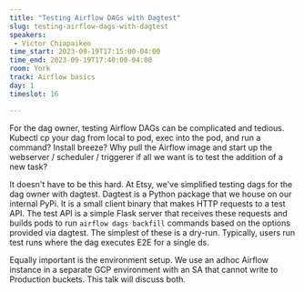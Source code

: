 ```yaml
---
title: "Testing Airflow DAGs with Dagtest"
slug: testing-airflow-dags-with-dagtest
speakers:
 - Victor Chiapaikeo
time_start: 2023-09-19T17:15:00-04:00
time_end: 2023-09-19T17:40:00-04:00
room: York
track: Airflow basics
day: 1
timeslot: 16

---
```


For the dag owner, testing Airflow DAGs can be complicated and tedious. Kubectl cp your dag from local to pod, exec into the pod, and run a command? Install breeze? Why pull the Airflow image and start up the webserver / scheduler / triggerer if all we want is to test the addition of a new task?
 
 
 
 It doesn't have to be this hard. At Etsy, we've simplified testing dags for the dag owner with dagtest. Dagtest is a Python package that we house on our internal PyPi. It is a small client binary that makes HTTP requests to a test API. The test API is a simple Flask server that receives these requests and builds pods to run `airflow dags backfill` commands based on the options provided via dagtest. The simplest of these is a dry-run. Typically, users run test runs where the dag executes E2E for a single ds.
 
 
 
 Equally important is the environment setup. We use an adhoc Airflow instance in a separate GCP environment with an SA that cannot write to Production buckets. This talk will discuss both.